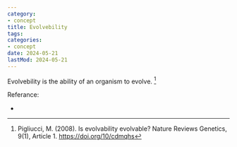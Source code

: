 ```yaml
---
category:
- concept
title: Evolvebility
tags:
categories:
- concept
date: 2024-05-21
lastMod: 2024-05-21
---
```

Evolvebility is the ability of an organism to evolve. [^1]

Referance:

  + [^1]:Pigliucci, M. (2008). Is evolvability evolvable? Nature Reviews Genetics, 9(1), Article 1. https://doi.org/10/cdmqhs
